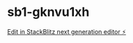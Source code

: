 # sb1-gknvu1xh

[Edit in StackBlitz next generation editor ⚡️](https://stackblitz.com/~/github.com/CHINOGA/sb1-gknvu1xh)